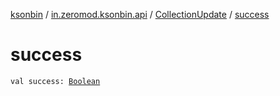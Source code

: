 [ksonbin](../../index.md) / [in.zeromod.ksonbin.api](../index.md) / [CollectionUpdate](index.md) / [success](./success.md)

# success

`val success: `[`Boolean`](https://kotlinlang.org/api/latest/jvm/stdlib/kotlin/-boolean/index.html)
